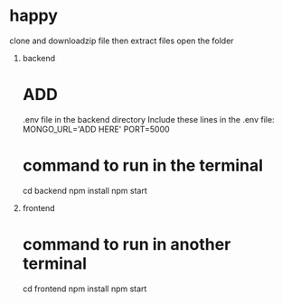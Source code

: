 # happy
clone and downloadzip file then extract files
open the folder

1. backend  
    # ADD 
    .env file in the backend directory
    Include these lines in the .env file:
            MONGO_URL='ADD HERE'
            PORT=5000

    # command to run in the terminal
    cd backend
    npm install
    npm start

2. frontend
    # command to run in another terminal
    cd frontend
    npm install
    npm start